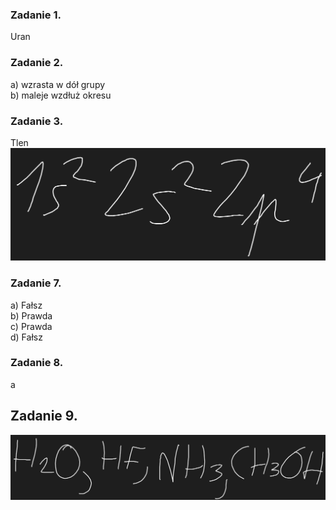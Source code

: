 ### Zadanie 1.
Uran
### Zadanie 2.
a) wzrasta w dół grupy  
b) maleje wzdłuż okresu
### Zadanie 3.
Tlen  
![](Załączniki/Pasted%20image%2020240103125247.png)
### Zadanie 7.
a) Fałsz  
b) Prawda  
c) Prawda  
d) Fałsz
### Zadanie 8.
a
## Zadanie 9.
![](Załączniki/Pasted%20image%2020240103130332.png)